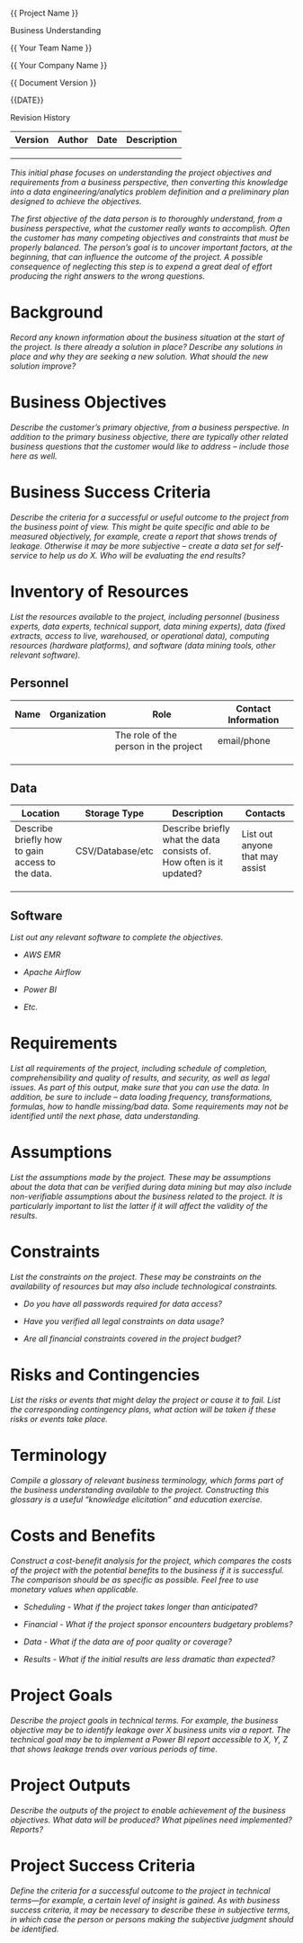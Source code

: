 {{ Project Name }}

Business Understanding

{{ Your Team Name }}

{{ Your Company Name }}

{{ Document Version }}

{{DATE}}

Revision History

| Version | Author | Date | Description |
|---------|--------|------|-------------|
|         |        |      |             |
|         |        |      |             |
|         |        |      |             |

*This initial phase focuses on understanding the project objectives and
requirements from a business perspective, then converting this knowledge
into a data engineering/analytics problem definition and a preliminary
plan designed to achieve the objectives.*

*The first objective of the data person is to thoroughly understand,
from a business perspective, what the customer really wants to
accomplish. Often the customer has many competing objectives and
constraints that must be properly balanced. The person’s goal is to
uncover important factors, at the beginning, that can influence the
outcome of the project. A possible consequence of neglecting this step
is to expend a great deal of effort producing the right answers to the
wrong questions.*

# Background

*Record any known information about the business situation at the start
of the project. Is there already a solution in place? Describe any
solutions in place and why they are seeking a new solution. What should
the new solution improve?*

# Business Objectives

*Describe the customer’s primary objective, from a business perspective.
In addition to the primary business objective, there are typically other
related business questions that the customer would like to address –
include those here as well.*

# Business Success Criteria

*Describe the criteria for a successful or useful outcome to the project
from the business point of view. This might be quite specific and able
to be measured objectively, for example, create a report that shows
trends of leakage. Otherwise it may be more subjective – create a data
set for self-service to help us do X. Who will be evaluating the end
results?*

# Inventory of Resources

*List the resources available to the project, including personnel
(business experts, data experts, technical support, data mining
experts), data (fixed extracts, access to live, warehoused, or
operational data), computing resources (hardware platforms), and
software (data mining tools, other relevant software).*

## Personnel

| Name | Organization | Role                                  | Contact Information |
|------|--------------|---------------------------------------|---------------------|
|      |              | The role of the person in the project | email/phone         |
|      |              |                                       |                     |
|      |              |                                       |                     |
|      |              |                                       |                     |

## 

## Data

| Location                                         | Storage Type     | Description                                                          | Contacts                        |
|--------------------------------------------------|------------------|----------------------------------------------------------------------|---------------------------------|
| Describe briefly how to gain access to the data. | CSV/Database/etc | Describe briefly what the data consists of. How often is it updated? | List out anyone that may assist |
|                                                  |                  |                                                                      |                                 |
|                                                  |                  |                                                                      |                                 |
|                                                  |                  |                                                                      |                                 |

## Software

*List out any relevant software to complete the objectives.*

-   *AWS EMR*

-   *Apache Airflow*

-   *Power BI*

-   *Etc.*

# Requirements

*List all requirements of the project, including schedule of completion,
comprehensibility and quality of results, and security, as well as legal
issues. As part of this output, make sure that you can use the data. In
addition, be sure to include – data loading frequency, transformations,
formulas, how to handle missing/bad data. Some requirements may not be
identified until the next phase, data understanding.*

# Assumptions

*List the assumptions made by the project. These may be assumptions
about the data that can be verified during data mining but may also
include non-verifiable assumptions about the business related to the
project. It is particularly important to list the latter if it will
affect the validity of the results.*

# Constraints

*List the constraints on the project. These may be constraints on the
availability of resources but may also include technological
constraints.*

-   *Do you have all passwords required for data access?*

-   *Have you verified all legal constraints on data usage?*

-   *Are all financial constraints covered in the project budget?*

# Risks and Contingencies

*List the risks or events that might delay the project or cause it to
fail. List the corresponding contingency plans, what action will be
taken if these risks or events take place.*

# Terminology

*Compile a glossary of relevant business terminology, which forms part
of the business understanding available to the project. Constructing
this glossary is a useful “knowledge elicitation” and education
exercise.*

# Costs and Benefits

*Construct a cost-benefit analysis for the project, which compares the
costs of the project with the potential benefits to the business if it
is successful. The comparison should be as specific as possible. Feel
free to use monetary values when applicable.*

-   *Scheduling - What if the project takes longer than anticipated?*

-   *Financial - What if the project sponsor encounters budgetary
    problems?*

-   *Data - What if the data are of poor quality or coverage?*

-   *Results - What if the initial results are less dramatic than
    expected?*

# Project Goals

*Describe the project goals in technical terms. For example, the
business objective may be to identify leakage over X business units via
a report. The technical goal may be to implement a Power BI report
accessible to X, Y, Z that shows leakage trends over various periods of
time.*

# Project Outputs

*Describe the outputs of the project to enable achievement of the
business objectives. What data will be produced? What pipelines need
implemented? Reports?*

# Project Success Criteria

*Define the criteria for a successful outcome to the project in
technical terms—for example, a certain level of insight is gained. As
with business success criteria, it may be necessary to describe these in
subjective terms, in which case the person or persons making the
subjective judgment should be identified.*
